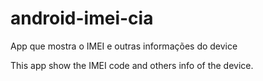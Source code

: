 # android-imei-cia
App que mostra o IMEI e outras informações do device

This app show the IMEI code and others info of the device.
